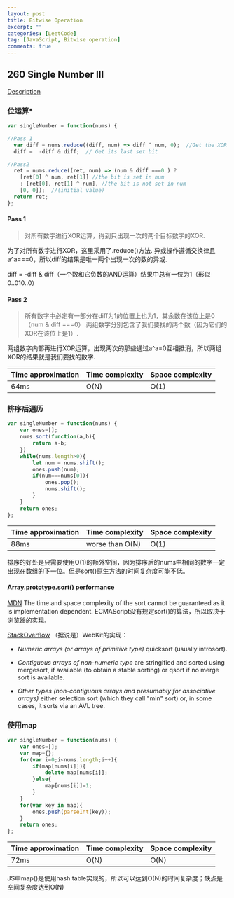```yaml
---
layout: post
title: Bitwise Operation
excerpt: ""
categories: [LeetCode]
tag: [JavaScript, Bitwise operation]
comments: true
---
```


## 260 Single Number III

[Description](https://leetcode.com/problems/single-number-iii/description/)

### 位运算*

```js
var singleNumber = function(nums) {

//Pass 1
  var diff = nums.reduce((diff, num) => diff ^ num, 0);  //Get the XOR of the two numbers we need to find
  diff =  -diff & diff;  // Get its last set bit

//Pass2
  ret = nums.reduce((ret, num) => (num & diff ===0 ) ? 
	[ret[0] ^ num, ret[1]] //the bit is set in num
	: [ret[0], ret[1] ^ num], //the bit is not set in num
	[0, 0]);  //(initial value)
  return ret;
};
```

#### Pass 1

> 对所有数字进行XOR运算，得到只出现一次的两个目标数字的XOR. 

为了对所有数字进行XOR，这里采用了.reduce()方法. 异或操作遵循交换律且a^a===0，所以diff的结果是唯一两个出现一次的数的异或.

diff = -diff & diff（一个数和它负数的AND运算）结果中总有一位为1（形似 0..010..0）

#### Pass 2

> 所有数字中必定有一部分在diff为1的位置上也为1，其余数在该位上是0（num & diff ===0）.两组数字分别包含了我们要找的两个数（因为它们的XOR在该位上是1）.

两组数字内部再进行XOR运算，出现两次的那些通过a^a=0互相抵消，所以两组XOR的结果就是我们要找的数字.

| Time approximation | Time complexity | Space complexity |
|:--------|:-------|:--------|
| 64ms | O(N)| O(1) |

### 排序后遍历

```js
var singleNumber = function(nums) {
    var ones=[];
    nums.sort(function(a,b){
        return a-b;
    })
    while(nums.length>0){
        let num = nums.shift();
        ones.push(num);
        if(num===nums[0]){
            ones.pop();
            nums.shift();
        }
    }
    return ones;
};
```

| Time approximation | Time complexity | Space complexity |
|:--------|:-------|:--------|
| 88ms | worse than O(N) | O(1) |

排序的好处是只需要使用O(1)的额外空间，因为排序后的nums中相同的数字一定出现在数组的下一位。但是sort()原生方法的时间复杂度可能不低。

#### Array.prototype.sort() performance

[MDN](https://developer.mozilla.org/en-US/docs/Web/JavaScript/Reference/Global_Objects/Array/sort) The time and space complexity of the sort cannot be guaranteed as it is implementation dependent. ECMAScript没有规定sort()的算法，所以取决于浏览器的实现.

[StackOverflow](https://stackoverflow.com/questions/234683/javascript-array-sort-implementation) （据说是）WebKit的实现：

* *Numeric arrays (or arrays of primitive type)* quicksort (usually introsort).

* *Contiguous arrays of non-numeric type* are stringified and sorted using mergesort, if available (to obtain a stable sorting) or qsort if no merge sort is available.

* *Other types (non-contiguous arrays and presumably for associative arrays)* either selection sort (which they call "min" sort) or, in some cases, it sorts via an AVL tree.

### 使用map

```js
var singleNumber = function(nums) {
    var ones=[];
    var map={};
    for(var i=0;i<nums.length;i++){
        if(map[nums[i]]){
            delete map[nums[i]];
        }else{
            map[nums[i]]=1;
        }
    }
    for(var key in map){
        ones.push(parseInt(key));
    }
    return ones;
};

```

| Time approximation | Time complexity | Space complexity |
|:--------|:-------|:--------|
| 72ms | O(N)| O(N) |

JS中map()是使用hash table实现的，所以可以达到O(N)的时间复杂度；缺点是空间复杂度达到O(N)
